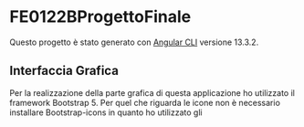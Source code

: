 # FE0122BProgettoFinale

Questo progetto è stato generato con [Angular CLI](https://github.com/angular/angular-cli) versione 13.3.2.

## Interfaccia Grafica

Per la realizzazione della parte grafica di questa applicazione ho utilizzato il framework Bootstrap 5. Per quel che riguarda le icone non è necessario installare Bootstrap-icons in quanto ho utilizzato gli <svg> relativi presenti sul sito ufficiale.
